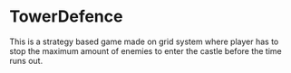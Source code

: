 # TowerDefence

This is a strategy based game made on grid system where player has to stop the maximum amount of enemies to enter the castle before the time runs out.
